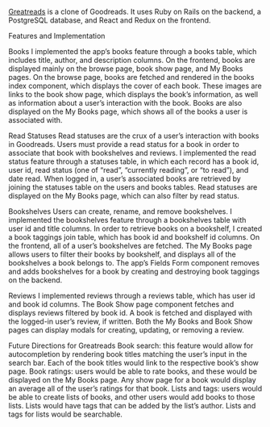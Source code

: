 [Greatreads][heroku] is a clone of Goodreads. It uses Ruby on Rails on the backend, a PostgreSQL database, and React and Redux on the frontend.

[heroku]: http://goodreadsclone.herokuapp.com/

Features and Implementation

Books
I implemented the app’s books feature through a books table, which includes title, author, and description columns. On the frontend, books are displayed mainly on the browse page, book show page, and My Books pages. On the browse page, books are fetched and rendered in the books index component, which displays the cover of each book. These images are links to the book show page, which displays the book’s information, as well as information about a user’s interaction with the book. Books are also displayed on the My Books page, which shows all of the books a user is associated with.

Read Statuses
Read statuses are the crux of a user’s interaction with books in Goodreads. Users must provide a read status for a book in order to associate that book with bookshelves and reviews. I implemented the read status feature through a statuses table, in which each record has a book id, user id, read status (one of “read”, “currently reading”, or “to read”), and date read. When logged in, a user’s associated books are retrieved by joining the statuses table on the users and books tables. Read statuses are displayed on the My Books page, which can also filter by read status.

Bookshelves
Users can create, rename, and remove bookshelves. I implemented the bookshelves feature through a bookshelves table with user id and title columns. In order to retrieve books on a bookshelf, I created a book taggings join table, which has book id and bookshelf id columns. On the frontend, all of a user’s bookshelves are fetched. The My Books page allows users to filter their books by bookshelf, and displays all of the bookshelves a book belongs to. The app’s Fields Form component removes and adds bookshelves for a book by creating and destroying book taggings on the backend.

Reviews
I implemented reviews through a reviews table, which has user id and book id columns. The Book Show page component fetches and displays reviews filtered by book id. A book is fetched and displayed with the logged-in user’s review, if written. Both the My Books and Book Show pages can display modals for creating, updating, or removing a review.

Future Directions for Greatreads
Book search: this feature would allow for autocompletion by rendering book titles matching the user’s input in the search bar. Each of the book titles would link to the respective book’s show page.
Book ratings: users would be able to rate books, and these would be displayed on the My Books page. Any show page for a book would display an average all of the user’s ratings for that book.
Lists and tags: users would be able to create lists of books, and other users would add books to those lists. Lists would have tags that can be added by the list’s author. Lists and tags for lists would be searchable.
